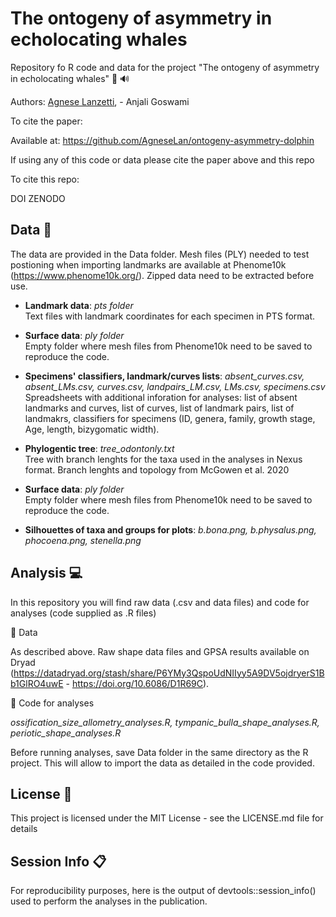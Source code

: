# The ontogeny of asymmetry in echolocating whales
Repository fo R code and data for the project "The ontogeny of asymmetry in echolocating whales" :dolphin: 🔊

Authors: [Agnese Lanzetti](mailto:agnese.lanzetti@gmail.com?subject=[GitHub]%20Ontogeny%20Asymmetry%20Paper%20Code), - Anjali Goswami

To cite the paper: 


Available at: https://github.com/AgneseLan/ontogeny-asymmetry-dolphin

If using any of this code or data please cite the paper above and this repo

To cite this repo:

DOI ZENODO

## Data :floppy_disk: 

The data are provided in the Data folder. Mesh files (PLY) needed to test postioning when importing landmarks are available at Phenome10k (https://www.phenome10k.org/). 
Zipped data need to be extracted before use.

- __Landmark data__: *pts folder* <br />
Text files with landmark coordinates for each specimen in PTS format. 

- __Surface data__: *ply folder* <br />
Empty folder where mesh files from Phenome10k need to be saved to reproduce the code.

- __Specimens' classifiers, landmark/curves lists__: *absent_curves.csv, absent_LMs.csv, curves.csv, landpairs_LM.csv, LMs.csv, specimens.csv* <br />
Spreadsheets with additional inforation for analyses: list of absent landmarks and curves, list of curves, list of landmark pairs, list of landmakrs, classifiers for specimens (ID, genera, family, growth stage, Age, length, bizygomatic width).

- __Phylogentic tree__: *tree_odontonly.txt* <br />
Tree with branch lenghts for the taxa used in the analyses in Nexus format. Branch lenghts and topology from McGowen et al. 2020

- __Surface data__: *ply folder* <br />
Empty folder where mesh files from Phenome10k need to be saved to reproduce the code.

- __Silhouettes of taxa and groups for plots__: *b.bona.png, b.physalus.png, phocoena.png, stenella.png*

## Analysis :computer:
In this repository you will find raw data (.csv and data files) and code for analyses (code supplied as .R files)

📁 Data

As described above. Raw shape data files and GPSA results available on Dryad (https://datadryad.org/stash/share/P6YMy3QspoUdNIIyy5A9DV5ojdryerS1Bb1GlRO4uwE - https://doi.org/10.6086/D1R69C).

📁 Code for analyses

*ossification_size_allometry_analyses.R, tympanic_bulla_shape_analyses.R, periotic_shape_analyses.R*

Before running analyses, save Data folder in the same directory as the R project. This will allow to import the data as detailed in the code provided.

## License 📃
This project is licensed under the MIT License - see the LICENSE.md file for details

## Session Info 📋
For reproducibility purposes, here is the output of devtools::session_info() used to perform the analyses in the publication.
